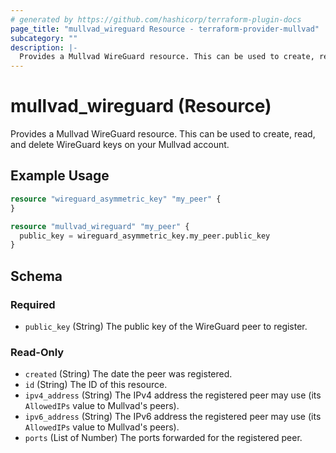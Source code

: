 ```yaml
---
# generated by https://github.com/hashicorp/terraform-plugin-docs
page_title: "mullvad_wireguard Resource - terraform-provider-mullvad"
subcategory: ""
description: |-
  Provides a Mullvad WireGuard resource. This can be used to create, read, and delete WireGuard keys on your Mullvad account.
---
```


# mullvad_wireguard (Resource)

Provides a Mullvad WireGuard resource. This can be used to create, read, and delete WireGuard keys on your Mullvad account.

## Example Usage

```terraform
resource "wireguard_asymmetric_key" "my_peer" {
}

resource "mullvad_wireguard" "my_peer" {
  public_key = wireguard_asymmetric_key.my_peer.public_key
}
```

<!-- schema generated by tfplugindocs -->
## Schema

### Required

- `public_key` (String) The public key of the WireGuard peer to register.

### Read-Only

- `created` (String) The date the peer was registered.
- `id` (String) The ID of this resource.
- `ipv4_address` (String) The IPv4 address the registered peer may use (its `AllowedIPs` value to Mullvad's peers).
- `ipv6_address` (String) The IPv6 address the registered peer may use (its `AllowedIPs` value to Mullvad's peers).
- `ports` (List of Number) The ports forwarded for the registered peer.


